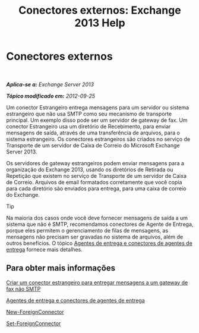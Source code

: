 ﻿---
title: 'Conectores externos: Exchange 2013 Help'
TOCTitle: Conectores externos
ms:assetid: 21c6a7a9-f4d2-4359-9ac9-930701b63a4e
ms:mtpsurl: https://technet.microsoft.com/pt-br/library/Aa996779(v=EXCHG.150)
ms:contentKeyID: 50485109
ms.date: 05/22/2018
mtps_version: v=EXCHG.150
ms.translationtype: MT
---

# Conectores externos

 

_**Aplica-se a:** Exchange Server 2013_

_**Tópico modificado em:** 2012-09-25_

Um conector Estrangeiro entrega mensagens para um servidor ou sistema estrangeiro que não usa SMTP como seu mecanismo de transporte principal. Um exemplo disso pode ser um servidor de gateway de fax. Um conector Estrangeiro usa um diretório de Recebimento, para enviar mensagens de saída, através de uma transferência de arquivos, para o sistema estrangeiro. Os conectores estrangeiros são criados no serviço de Transporte de um servidor de Caixa de Correio do Microsoft Exchange Server 2013.

Os servidores de gateway estrangeiros podem enviar mensagens para a organização do Exchange 2013, usando os diretórios de Retirada ou Repetição que existem no serviço de Transporte de um servidor de Caixa de Correio. Arquivos de email formatados corretamente que você copia para cada diretório são enviados para entrega, para uma caixa de correio do Exchange.


> [!TIP]
> Na maioria dos casos onde você deve fornecer mensagens de saída a um sistema que não é SMTP, recomendamos conectores de Agente de Entrega, porque eles permitem o gerenciamento de filas de mensagens, as mensagens não precisam ser gravadas no sistema de arquivos, além de outros benefícios. O tópico <A href="delivery-agents-and-delivery-agent-connectors-exchange-2013-help.md">Agentes de entrega e conectores de agentes de entrega</A> fornece mais detalhes.



## Para obter mais informações

[Criar um conector estrangeiro para entregar mensagens a um gateway de fax não SMTP](create-a-foreign-connector-to-deliver-messages-to-a-non-smtp-fax-gateway-exchange-2013-help.md)

[Agentes de entrega e conectores de agentes de entrega](delivery-agents-and-delivery-agent-connectors-exchange-2013-help.md)

[New-ForeignConnector](https://technet.microsoft.com/pt-br/library/aa996310\(v=exchg.150\))

[Set-ForeignConnector](https://technet.microsoft.com/pt-br/library/bb123789\(v=exchg.150\))

